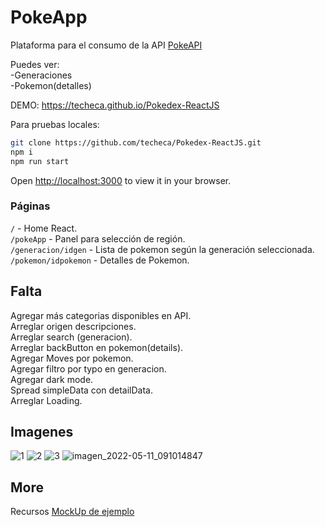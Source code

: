 # PokeApp

Plataforma para el consumo de la API [PokeAPI](https://pokeapi.co/)

Puedes ver:\
-Generaciones\
-Pokemon(detalles)

DEMO: https://techeca.github.io/Pokedex-ReactJS

Para pruebas locales:

```bash
git clone https://github.com/techeca/Pokedex-ReactJS.git
npm i
npm run start
```

Open [http://localhost:3000](http://localhost:3000) to view it in your browser.

### Páginas

`/` - Home React. \
`/pokeApp` - Panel para selección de región.\
`/generacion/idgen` - Lista de pokemon según la generación seleccionada.\
`/pokemon/idpokemon` - Detalles de Pokemon.

## Falta

Agregar más categorias disponibles en API.\
Arreglar origen descripciones.\
Arreglar search (generacion).\
Arreglar backButton en pokemon(details).\
Agregar Moves por pokemon.\
Agregar filtro por typo en generacion.\
Agregar dark mode.\
Spread simpleData con detailData.\
Arreglar Loading.


## Imagenes

![1](https://user-images.githubusercontent.com/53408118/167732055-760768df-d4b1-437f-8f09-ad5605d2b781.PNG)
![2](https://user-images.githubusercontent.com/53408118/167732057-22b52731-b8a5-445e-9782-b733e5a0d4a3.PNG)
![3](https://user-images.githubusercontent.com/53408118/167732058-aeccebd2-017c-4f2a-ac00-1cd36349ba65.PNG)
![imagen_2022-05-11_091014847](https://user-images.githubusercontent.com/53408118/167857745-fba2e945-4f10-45b8-9075-22c542bacf81.png)


## More

Recursos
[MockUp de ejemplo](https://www.figma.com/file/KEGlrZfL5UO3UxultQ5xh1/Pokédex-Figma-Card-Templates)
